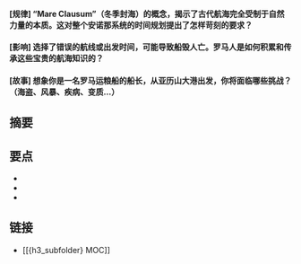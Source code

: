 #### [规律] “Mare Clausum”（冬季封海）的概念，揭示了古代航海完全受制于自然力量的本质。这对整个安诺那系统的时间规划提出了怎样苛刻的要求？


#### [影响] 选择了错误的航线或出发时间，可能导致船毁人亡。罗马人是如何积累和传承这些宝贵的航海知识的？


#### [故事] 想象你是一名罗马运粮船的船长，从亚历山大港出发，你将面临哪些挑战？（海盗、风暴、疾病、变质...）


## 摘要


## 要点

- 
- 
- 

## 链接

- [[{h3_subfolder} MOC]]
